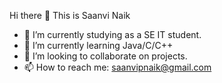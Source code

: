  Hi there 👋 This is Saanvi Naik
- 🔭 I’m currently studying as a SE IT student.
- 🌱 I’m currently learning Java/C/C++
- 👯 I’m looking to collaborate on projects.
- 📫 How to reach me: saanvipnaik@gmail.com
